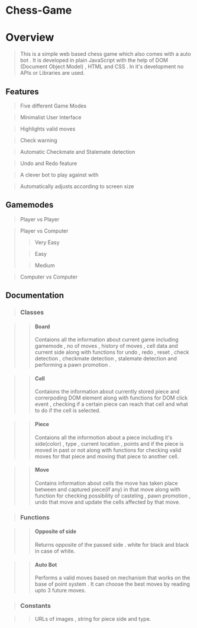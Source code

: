 # Chess-Game

# Overview
> This is a simple web based chess game which also comes with a auto bot . It is developed in plain JavaScript with the help of DOM (Document Object Model) , HTML and CSS . In it's development no APIs or Libraries are used.

## Features
> Five different Game Modes

> Minimalist User Interface

> Highlights valid moves

> Check warning

> Automatic Checkmate and Stalemate detection

> Undo and Redo feature

> A clever bot to play against with

> Automatically adjusts according to screen size 

## Gamemodes 
> Player vs Player

> Player vs Computer
>
> >Very Easy
>
> >Easy
>
> >Medium

> Computer vs Computer

## Documentation

>### Classes

> > #### Board
> > Contaions all the information about current game including gamemode , no of moves , history of moves , cell data and current side along with functions for undo , redo , reset , check detection , checkmate detection , stalemate detection and performing a pawn promotion .

> > #### Cell
> > Contaions the information about currently stored piece and correrpoding DOM element along with functions for DOM click event , checking if a certain piece can reach that cell and what to do if the cell is selected.

> > #### Piece
> > Contaions all the informotion about a piece including it's side(color) , type , current location , points and if the piece is moved in past or not along with functions for checking valid moves for that piece and moving that piece to another cell.

> > #### Move
> > Contains information about cells the move has taken place between and captured piece(if any) in that move along with function for checking possibility of casteling , pawn promotion , undo that move and update the cells affected by that move.

> ### Functions

> > #### Opposite of side
> > Returns opposite of the passed side . white for black and black in case of white.

> > #### Auto Bot
> > Performs a valid moves based on mechanism that works on the base of point system . It can choose the best moves by reading upto 3 future moves.

> ### Constants

> > URLs of images , string for piece side and type.
